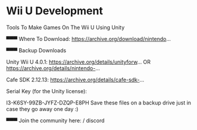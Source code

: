 # Wii U Development
 Tools To Make Games On The Wii U Using Unity

▀▀▀
Where To Download:
https://archive.org/download/nintendo...

▀▀▀
Backup Downloads

Unity Wii U 4.0.1:
https://archive.org/details/unityforw...
OR
https://archive.org/details/nintendo-...

Cafe SDK 2.12.13:
https://archive.org/details/cafe-sdk-...

Serial Key (for the Unity license):

I3-K6SY-99ZB-JYFZ-DZQP-E8PH
Save these files on a backup drive just in case they go away one day :)

▀▀▀
Join the community here:
  / discord  
